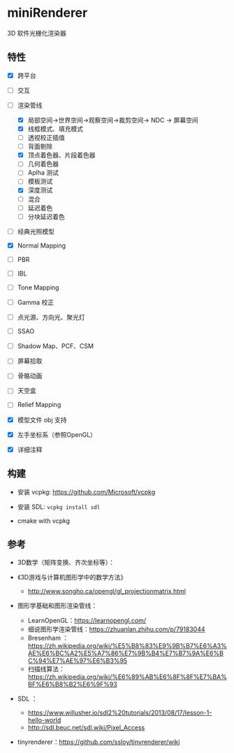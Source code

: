 # miniRenderer
3D 软件光栅化渲染器



## 特性

- [x] 跨平台

- [ ] 交互

- [ ] 渲染管线
  - [x] 局部空间→世界空间→观察空间→裁剪空间→ NDC → 屏幕空间
  - [x] 线框模式、填充模式
  - [ ] 透视校正插值
  - [ ] 背面剔除
  - [x] 顶点着色器、片段着色器
  - [ ] 几何着色器
  - [ ] Aplha 测试
  - [ ] 模板测试
  - [x] 深度测试
  - [ ] 混合
  - [ ] 延迟着色
  - [ ] 分块延迟着色
  
- [ ] 经典光照模型

- [x] Normal Mapping

- [ ] PBR

- [ ] IBL

- [ ] Tone Mapping

- [ ] Gamma 校正

- [ ] 点光源、方向光、聚光灯

- [ ] SSAO

- [ ] Shadow Map、PCF、CSM

- [ ] 屏幕拾取

- [ ] 骨骼动画

- [ ] 天空盒

  

- [ ] Relief Mapping

- [x] 模型文件 obj 支持

- [x] 左手坐标系（参照OpenGL）

- [x] 详细注释





## 构建

- 安装 vcpkg: https://github.com/Microsoft/vcpkg
- 安装 SDL: `vcpkg install sdl`

- cmake with vcpkg



## 参考

- 3D数学（矩阵变换、齐次坐标等）：
- 《3D游戏与计算机图形学中的数学方法》
  - http://www.songho.ca/opengl/gl_projectionmatrix.html
- 图形学基础和图形渲染管线：

  - LearnOpenGL：https://learnopengl.com/
  - 细说图形学渲染管线：https://zhuanlan.zhihu.com/p/79183044
  - Bresenham ：https://zh.wikipedia.org/wiki/%E5%B8%83%E9%9B%B7%E6%A3%AE%E6%BC%A2%E5%A7%86%E7%9B%B4%E7%B7%9A%E6%BC%94%E7%AE%97%E6%B3%95
  - 扫描线算法：https://zh.wikipedia.org/wiki/%E6%89%AB%E6%8F%8F%E7%BA%BF%E6%B8%B2%E6%9F%93
- SDL ：

  - https://www.willusher.io/sdl2%20tutorials/2013/08/17/lesson-1-hello-world
  - http://sdl.beuc.net/sdl.wiki/Pixel_Access
- tinyrenderer：https://github.com/ssloy/tinyrenderer/wiki